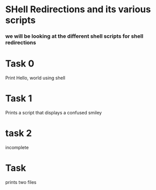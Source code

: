 # SHell Redirections and its various scripts

### we will be looking at the different shell scripts for shell redirections

# Task 0

Print Hello, world using shell

# Task 1 

Prints a script that displays a confused smiley

# task 2

incomplete

# Task 

prints two files


